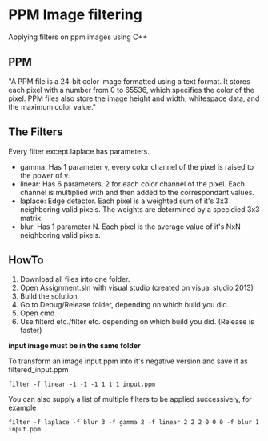 # PPM Image filtering
Applying filters on ppm images using C++

## PPM
"A PPM file is a 24-bit color image formatted using a text format. It stores each pixel with a number from 0 to 65536, which specifies the color of the pixel. PPM files also store the image height and width, whitespace data, and the maximum color value."

## The Filters
Every filter except laplace has parameters.
* gamma: Has 1 parameter γ, every color channel of the pixel is raised to the power of γ.
* linear: Has 6 parameters, 2 for each color channel of the pixel. Each channel is multiplied with and then added to the correspondant values. 
* laplace: Edge detector. Each pixel is a weighted sum of it's 3x3 neighboring valid pixels. The weights are determined by a specidied 3x3 matrix.
* blur: Has 1 parameter N. Each pixel is the average value of it's NxN neighboring valid pixels.

## HowTo
1. Download all files into one folder. 
2. Open Assignment.sln with visual studio (created on visual studio 2013) 
3. Build the solution.
4. Go to Debug/Release folder, depending on which build you did.
5. Open cmd
6. Use filterd etc./filter etc. depending on which build you did. (Release is faster)

**input image must be in the same folder**

To transform an image input.ppm into it's negative version and save it as filtered_input.ppm 

`filter -f linear -1 -1 -1 1 1 1 input.ppm`

You can also supply a list of multiple filters to be applied successively, for example

`filter -f laplace -f blur 3 -f gamma 2 -f linear 2 2 2 0 0 0 -f blur 1 input.ppm`
